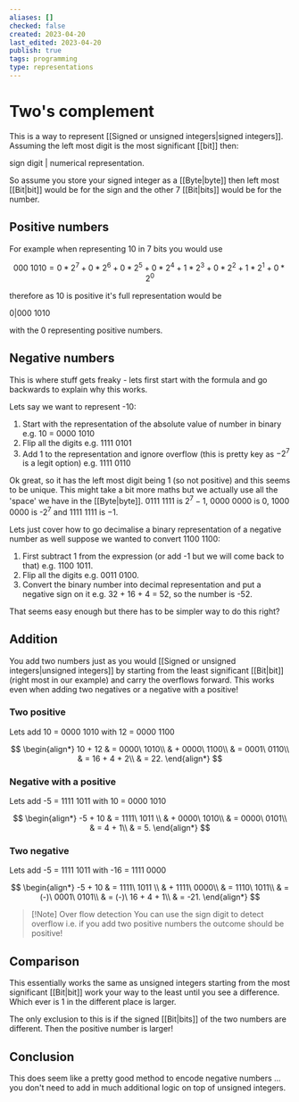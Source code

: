 ```yaml
---
aliases: []
checked: false
created: 2023-04-20
last_edited: 2023-04-20
publish: true
tags: programming
type: representations
---
```

# Two's complement

This is a way to represent [[Signed or unsigned integers|signed integers]]. Assuming the left most digit is the most significant [[bit]] then:

sign digit | numerical representation.

So assume you store your signed integer as a [[Byte|byte]] then left most [[Bit|bit]] would be for the sign and the other 7 [[Bit|bits]] would be for the number.

## Positive numbers

For example when representing 10 in 7 bits you would use

$$
000\ 1010 = 0*2^7 + 0*2^6 + 0*2^5 + 0*2^4 + 1*2^3 + 0*2^2 + 1*2^1 + 0*2^0
$$

therefore as 10 is positive it's full representation would be

0|000 1010

with the 0 representing positive numbers.

## Negative numbers

This is where stuff gets freaky - lets first start with the formula and go backwards to explain why this works.

Lets say we want to represent -10:

1. Start with the representation of the absolute value of number in binary e.g. 10 = 0000 1010
2. Flip all the digits e.g. 1111 0101
3. Add 1 to the representation and ignore overflow (this is pretty key as $-2^7$ is a legit option) e.g. 1111 0110

Ok great, so it has the left most digit being 1 (so not positive) and this seems to be unique. This might take a bit more maths but we actually use all the 'space' we have in the [[Byte|byte]]. 0111 1111 is $2^7 - 1$, 0000 0000 is $0$, 1000 0000 is -$2^7$ and 1111 1111 is $-1$.

Lets just cover how to go decimalise a binary representation of a negative number as well suppose we wanted to convert 1100 1100:

1. First subtract 1 from the expression (or add -1 but we will come back to that) e.g. 1100 1011.
2. Flip all the digits e.g. 0011 0100.
3. Convert the binary number into decimal representation and put a negative sign on it e.g. 32 + 16 + 4 = 52, so the number is -52.

That seems easy enough but there has to be simpler way to do this right?

## Addition

You add two numbers just as you would [[Signed or unsigned integers|unsigned integers]] by starting from the least significant [[Bit|bit]] (right most in our example) and carry the overflows forward. This works even when adding two negatives or a negative with a positive!

### Two positive

Lets add 10 = 0000 1010 with 12 = 0000 1100

$$
\begin{align*}
10 + 12 & = 0000\ 1010\\
& + 0000\ 1100\\
& = 0001\ 0110\\
& = 16 + 4 + 2\\
& = 22.
\end{align*}
$$
### Negative with a positive

Lets add -5 = 1111 1011 with 10 = 0000 1010

$$
\begin{align*}
-5 + 10 & = 1111\ 1011 \\
& + 0000\ 1010\\
& = 0000\ 0101\\
& = 4 + 1\\
& = 5.
\end{align*}
$$
### Two negative

Lets add -5 = 1111 1011 with -16 = 1111 0000

$$
\begin{align*}
-5 + 10 & = 1111\ 1011 \\
& + 1111\ 0000\\
& = 1110\ 1011\\
& = (-)\ 0001\ 0101\\
& = (-)\ 16 + 4 + 1\\
& = -21.
\end{align*}
$$

> [!Note] Over flow detection
> You can use the sign digit to detect overflow i.e. if you add two positive numbers the outcome should be positive!

## Comparison

This essentially works the same as unsigned integers starting from the most significant [[Bit|bit]] work your way to the least until you see a difference. Which ever is 1 in the different place is larger.

The only exclusion to this is if the signed [[Bit|bits]] of the two numbers are different. Then the positive number is larger!

## Conclusion

This does seem like a pretty good method to encode negative numbers ... you don't need to add in much additional logic on top of unsigned integers.
